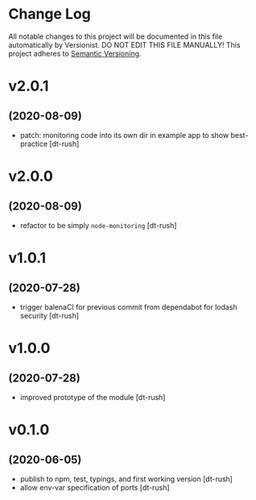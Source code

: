 # Change Log

All notable changes to this project will be documented in this file
automatically by Versionist. DO NOT EDIT THIS FILE MANUALLY!
This project adheres to [Semantic Versioning](http://semver.org/).

# v2.0.1
## (2020-08-09)

* patch: monitoring code into its own dir in example app to show best-practice [dt-rush]

# v2.0.0
## (2020-08-09)

* refactor to be simply `node-monitoring` [dt-rush]

# v1.0.1
## (2020-07-28)

* trigger balenaCI for previous commit from dependabot for lodash security [dt-rush]

# v1.0.0
## (2020-07-28)

* improved prototype of the module [dt-rush]

# v0.1.0
## (2020-06-05)

* publish to npm, test, typings, and first working version [dt-rush]
* allow env-var specification of ports [dt-rush]
